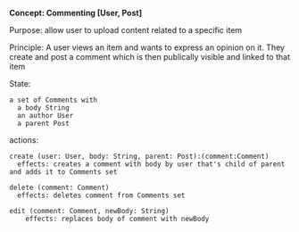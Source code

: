 **Concept: Commenting [User, Post]**

Purpose: allow user to upload content related to a specific item

Principle: A user views an item and wants to express an opinion on it. They create and post a comment which is then publically visible and linked to that item

State:

    a set of Comments with
      a body String
      an author User
      a parent Post


actions:

    create (user: User, body: String, parent: Post):(comment:Comment)
      effects: creates a comment with body by user that's child of parent and adds it to Comments set

    delete (comment: Comment)
      effects: deletes comment from Comments set

    edit (comment: Comment, newBody: String)
        effects: replaces body of comment with newBody
